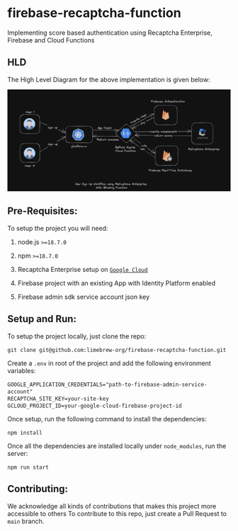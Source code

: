 # firebase-recaptcha-function
Implementing score based authentication using Recaptcha Enterprise, Firebase and Cloud Functions

## HLD
The High Level Diagram for the above implementation is given below:

![HLD](media/flow.png)

## Pre-Requisites:
To setup the project you will need:

1. node.js `>=18.7.0`

2. npm `>=18.7.0`

3. Recaptcha Enterprise setup on [`Google Cloud`](https://cloud.google.com/recaptcha-enterprise/docs/overview)

4. Firebase project with an existing App with Identity Platform enabled

5. Firebase admin sdk service account json key

## Setup and Run:
To setup the project locally, just clone the repo:

    git clone git@github.com:limebrew-org/firebase-recaptcha-function.git

Create a `.env` in root of the project and add the following environment variables:

    GOOGLE_APPLICATION_CREDENTIALS="path-to-firebase-admin-service-account"
    RECAPTCHA_SITE_KEY=your-site-key
    GCLOUD_PROJECT_ID=your-google-cloud-firebase-project-id


Once setup, run the following command to install the dependencies:

    npm install

Once all the dependencies are installed locally under `node_modules`, run the server:

    npm run start


## Contributing:
We acknowledge all kinds of contributions that makes this project more accessible to others
To contribute to this repo, just create a Pull Request to `main` branch.